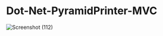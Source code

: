 # Dot-Net-PyramidPrinter-MVC

![Screenshot (112)](https://github.com/hemanth-katte/Dot-Net-PyramidPrinter-MVC/assets/115554570/4f251684-6766-485f-82ed-0667bc28c49b)
